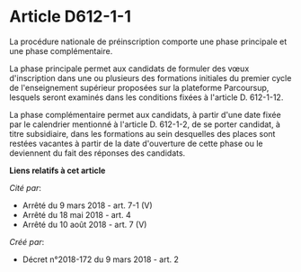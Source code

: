 # Article D612-1-1

La procédure nationale de préinscription comporte une phase principale et une phase complémentaire.

La phase principale permet aux candidats de formuler des vœux d'inscription dans une ou plusieurs des formations initiales du
premier cycle de l'enseignement supérieur proposées sur la plateforme Parcoursup, lesquels seront examinés dans les
conditions fixées à l'article D. 612-1-12.

La phase complémentaire permet aux candidats, à partir d'une date fixée par le calendrier mentionné à l'article D. 612-1-2,
de se porter candidat, à titre subsidiaire, dans les formations au sein desquelles des places sont restées vacantes à partir
de la date d'ouverture de cette phase ou le deviennent du fait des réponses des candidats.

**Liens relatifs à cet article**

_Cité par_:

  - Arrêté du 9 mars 2018 - art. 7-1 (V)
  - Arrêté du 18 mai 2018 - art. 4
  - Arrêté du 10 août 2018 - art. 7 (V)

_Créé par_:

  - Décret n°2018-172 du 9 mars 2018 - art. 2
